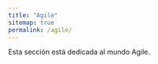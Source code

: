 ```yaml
---
title: "Agile"
sitemap: true
permalink: /agile/
---
```


Esta sección está dedicada al mundo Agile. 